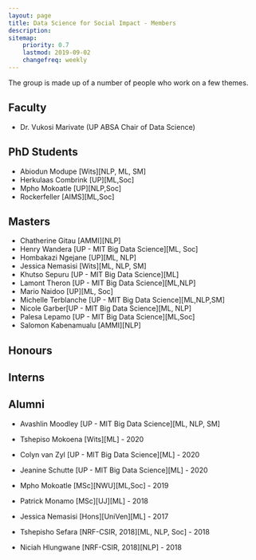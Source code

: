 ```yaml
---
layout: page
title: Data Science for Social Impact - Members
description: 
sitemap:
    priority: 0.7
    lastmod: 2019-09-02
    changefreq: weekly
---
```


The group is made up of a number of people who work on a few themes. 

## Faculty

* Dr. Vukosi Marivate (UP ABSA Chair of Data Science)

## PhD Students

* Abiodun Modupe [Wits][NLP, ML, SM]
* Herkulaas Combrink [UP][ML,Soc]
* Mpho Mokoatle [UP][NLP,Soc]
* Rockerfeller [AIMS][ML,Soc]

## Masters

* Chatherine Gitau [AMMI][NLP]
* Henry Wandera [UP - MIT Big Data Science][ML, Soc]
* Hombakazi Ngejane [UP][ML, NLP]
* Jessica Nemasisi [Wits][ML, NLP, SM]
* Khutso Sepuru [UP - MIT Big Data Science][ML]
* Lamont Theron [UP - MIT Big Data Science][ML,NLP]
* Mario Naidoo [UP][ML, Soc]
* Michelle Terblanche [UP - MIT Big Data Science][ML,NLP,SM]
* Nicole Garber[UP - MIT Big Data Science][ML, NLP]
* Palesa Lepamo [UP - MIT Big Data Science][ML,Soc]
* Salomon Kabenamualu [AMMI][NLP]

## Honours


## Interns


## Alumni
* Avashlin Moodley [UP - MIT Big Data Science][ML, NLP, SM]
* Tshepiso Mokoena [Wits][ML] - 2020
* Colyn van Zyl [UP - MIT Big Data Science][ML] - 2020
* Jeanine Schutte [UP - MIT Big Data Science][ML] - 2020
* Mpho Mokoatle [MSc][NWU][ML,Soc] - 2019
* Patrick Monamo [MSc][UJ][ML] - 2018
* Jessica Nemasisi [Hons][UniVen][ML] - 2017

* Tshepisho Sefara [NRF-CSIR, 2018][ML, NLP, Soc] - 2018
* Niciah Hlungwane [NRF-CSIR, 2018][NLP] - 2018
